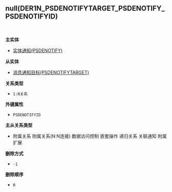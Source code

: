 ## null(DER1N_PSDENOTIFYTARGET_PSDENOTIFY_PSDENOTIFYID) <!-- {docsify-ignore-all} -->



<br>
<p class="panel-title"><b>主实体</b></p>

* [实体通知(PSDENOTIFY)](module/extension/PSDENotify)

<p class="panel-title"><b>从实体</b></p>

* [消息通知目标(PSDENOTIFYTARGET)](module/extension/PSDENotifyTarget)

<p class="panel-title"><b>关系类型</b></p>

* `1:N关系`

<p class="panel-title"><b>外键属性</b></p>

* `PSDENOTIFYID`

<p class="panel-title"><b>主从关系类型</b></p>

* <i class="fa fa-check-square"/></i> 附属关系 <i class="fa fa-square"/></i> 附属关系(N:N连接) <i class="fa fa-square"/></i> 数据访问控制 <i class="fa fa-check-square"/></i> 嵌套操作 <i class="fa fa-square"/></i> 递归关系 <i class="fa fa-square"/></i> 关联通知 <i class="fa fa-square"/></i> 附属扩展

<p class="panel-title"><b>删除方式</b></p>

* `-1`

<p class="panel-title"><b>删除顺序</b></p>

* `0`
